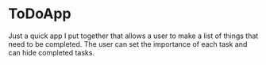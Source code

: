 # ToDoApp

Just a quick app I put together that allows a user to make a list of things that need to be completed. The user can set the importance of each task and can hide completed tasks.
